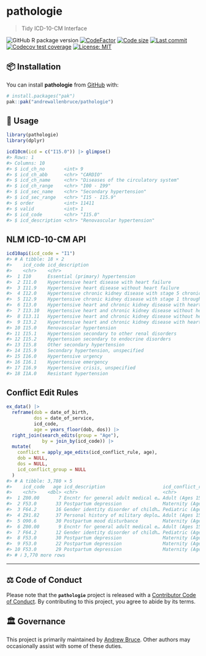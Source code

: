 
<!-- README.md is generated from README.Rmd. Please edit that file -->

# pathologie

> Tidy ICD-10-CM Interface

<!-- badges: start -->

![GitHub R package
version](https://img.shields.io/github/r-package/v/andrewallenbruce/pathologie?style=flat-square&logo=R&label=Package&color=%23192a38)
[![CodeFactor](https://www.codefactor.io/repository/github/andrewallenbruce/pathologie/badge)](https://www.codefactor.io/repository/github/andrewallenbruce/pathologie)
[![Code
size](https://img.shields.io/github/languages/code-size/andrewallenbruce/pathologie.svg)](https://github.com/andrewallenbruce/pathologie)
[![Last
commit](https://img.shields.io/github/last-commit/andrewallenbruce/pathologie.svg)](https://github.com/andrewallenbruce/pathologie/commits/main)
[![Codecov test
coverage](https://codecov.io/gh/andrewallenbruce/pathologie/graph/badge.svg)](https://app.codecov.io/gh/andrewallenbruce/pathologie)
[![License:
MIT](https://img.shields.io/badge/license-MIT-blue.svg)](https://choosealicense.com/licenses/mit/)
<!-- badges: end -->

## :package: Installation

You can install **pathologie** from [GitHub](https://github.com/) with:

``` r
# install.packages("pak")
pak::pak("andrewallenbruce/pathologie")
```

## :beginner: Usage

``` r
library(pathologie)
library(dplyr)
```

``` r
icd10cm(icd = c("I15.0")) |> glimpse()
#> Rows: 1
#> Columns: 10
#> $ icd_ch_no       <int> 9
#> $ icd_ch_abb      <chr> "CARDIO"
#> $ icd_ch_name     <chr> "Diseases of the circulatory system"
#> $ icd_ch_range    <chr> "I00 - I99"
#> $ icd_sec_name    <chr> "Secondary hypertension"
#> $ icd_sec_range   <chr> "I15 - I15.9"
#> $ order           <int> 11411
#> $ valid           <int> 1
#> $ icd_code        <chr> "I15.0"
#> $ icd_description <chr> "Renovascular hypertension"
```

## NLM ICD-10-CM API

``` r
icd10api(icd_code = "I1")
#> # A tibble: 18 × 2
#>    icd_code icd_description                                                     
#>    <chr>    <chr>                                                               
#>  1 I10      Essential (primary) hypertension                                    
#>  2 I11.0    Hypertensive heart disease with heart failure                       
#>  3 I11.9    Hypertensive heart disease without heart failure                    
#>  4 I12.0    Hypertensive chronic kidney disease with stage 5 chronic kidney dis…
#>  5 I12.9    Hypertensive chronic kidney disease with stage 1 through stage 4 ch…
#>  6 I13.0    Hypertensive heart and chronic kidney disease with heart failure an…
#>  7 I13.10   Hypertensive heart and chronic kidney disease without heart failure…
#>  8 I13.11   Hypertensive heart and chronic kidney disease without heart failure…
#>  9 I13.2    Hypertensive heart and chronic kidney disease with heart failure an…
#> 10 I15.0    Renovascular hypertension                                           
#> 11 I15.1    Hypertension secondary to other renal disorders                     
#> 12 I15.2    Hypertension secondary to endocrine disorders                       
#> 13 I15.8    Other secondary hypertension                                        
#> 14 I15.9    Secondary hypertension, unspecified                                 
#> 15 I16.0    Hypertensive urgency                                                
#> 16 I16.1    Hypertensive emergency                                              
#> 17 I16.9    Hypertensive crisis, unspecified                                    
#> 18 I1A.0    Resistant hypertension
```

## Conflict Edit Rules

``` r
ex_data() |>
  reframe(dob = date_of_birth,
          dos = date_of_service,
          icd_code,
          age = years_floor(dob, dos)) |>
  right_join(search_edits(group = "Age"), 
             by = join_by(icd_code)) |>
  mutate(
    conflict = apply_age_edits(icd_conflict_rule, age),
    dob = NULL,
    dos = NULL,
    icd_conflict_group = NULL
  )
#> # A tibble: 3,780 × 5
#>    icd_code   age icd_description                     icd_conflict_rule conflict
#>    <chr>    <dbl> <chr>                               <chr>             <chr>   
#>  1 Z00.00       7 Encntr for general adult medical e… Adult (Ages 15-1… Age Con…
#>  2 F53.0       33 Postpartum depression               Maternity (Ages … <NA>    
#>  3 F64.2       16 Gender identity disorder of childh… Pediatric (Ages … <NA>    
#>  4 Z91.82      37 Personal history of military deplo… Adult (Ages 15-1… <NA>    
#>  5 O90.6       30 Postpartum mood disturbance         Maternity (Ages … <NA>    
#>  6 Z00.00       9 Encntr for general adult medical e… Adult (Ages 15-1… Age Con…
#>  7 F64.2       12 Gender identity disorder of childh… Pediatric (Ages … <NA>    
#>  8 F53.0       30 Postpartum depression               Maternity (Ages … <NA>    
#>  9 F53.0       22 Postpartum depression               Maternity (Ages … <NA>    
#> 10 F53.0       29 Postpartum depression               Maternity (Ages … <NA>    
#> # ℹ 3,770 more rows
```

------------------------------------------------------------------------

## :balance_scale: Code of Conduct

Please note that the **`pathologie`** project is released with a
[Contributor Code of
Conduct](https://andrewallenbruce.github.io/pathologie/CODE_OF_CONDUCT.html).
By contributing to this project, you agree to abide by its terms.

## :classical_building: Governance

This project is primarily maintained by [Andrew
Bruce](https://github.com/andrewallenbruce). Other authors may
occasionally assist with some of these duties.
